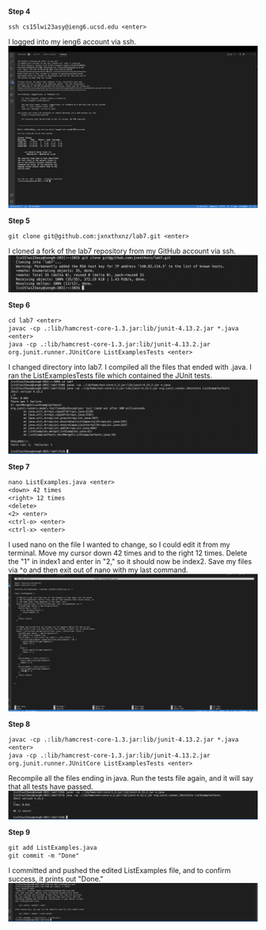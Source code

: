**Step 4**
```
ssh cs15lwi23asy@ieng6.ucsd.edu <enter>
```
I logged into my ieng6 account via ssh.
![Image](step4.png)

**Step 5**
```
git clone git@github.com:jxnxthxnz/lab7.git <enter>
```
I cloned a fork of the lab7 repository from my GitHub account via ssh.
![Image](step5.png)

**Step 6**
```
cd lab7 <enter>
javac -cp .:lib/hamcrest-core-1.3.jar:lib/junit-4.13.2.jar *.java <enter>
java -cp .:lib/hamcrest-core-1.3.jar:lib/junit-4.13.2.jar org.junit.runner.JUnitCore ListExamplesTests <enter>
```
I changed directory into lab7. I compiled all the files that ended with .java. I ran the ListExamplesTests file which contained the JUnit tests.
![Image](step6.png)

**Step 7**
```
nano ListExamples.java <enter>
<down> 42 times
<right> 12 times
<delete>
<2> <enter>
<ctrl-o> <enter>
<ctrl-x> <enter>
```
I used nano on the file I wanted to change, so I could edit it from my terminal. Move my cursor down 42 times and to the right 12 times. Delete the "1" in index1 and enter in "2," so it should now be index2. Save my files via ^o and then exit out of nano with my last command.
![Image](step7.png)

**Step 8**
```
javac -cp .:lib/hamcrest-core-1.3.jar:lib/junit-4.13.2.jar *.java <enter>
java -cp .:lib/hamcrest-core-1.3.jar:lib/junit-4.13.2.jar org.junit.runner.JUnitCore ListExamplesTests <enter>
```
Recompile all the files ending in java. Run the tests file again, and it will say that all tests have passed.
![Image](step8.png)

**Step 9**
```
git add ListExamples.java
git commit -m "Done"
```
I committed and pushed the edited ListExamples file, and to confirm success, it prints out "Done."
![Image](step9.png)



